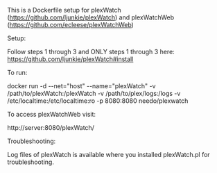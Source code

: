 This is a Dockerfile setup for plexWatch (https://github.com/ljunkie/plexWatch) and plexWatchWeb (https://github.com/ecleese/plexWatchWeb)

Setup:

Follow steps 1 through 3 and ONLY steps 1 through 3 here: https://github.com/ljunkie/plexWatch#install

To run:

docker run -d --net="host" --name="plexWatch" -v /path/to/plexWatch:/plexWatch -v /path/to/plex/logs:/logs -v /etc/localtime:/etc/localtime:ro -p 8080:8080 needo/plexwatch

To access plexWatchWeb visit:

http://server:8080/plexWatch/

Troubleshooting:

Log files of plexWatch is available where you installed plexWatch.pl for troubleshooting.
